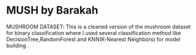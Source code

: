 # MUSH by Barakah 
MUSHROOM DATASET:
This is a cleaned version of the mushroom dataset for binary classification where
I used several classification method like DecisionTree,RandomForest and KNN(K-Nearest Neighbors)
for model building .
